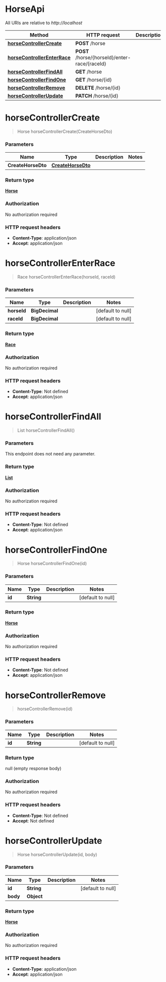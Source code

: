 # HorseApi

All URIs are relative to *http://localhost*

| Method | HTTP request | Description |
|------------- | ------------- | -------------|
| [**horseControllerCreate**](HorseApi.md#horseControllerCreate) | **POST** /horse |  |
| [**horseControllerEnterRace**](HorseApi.md#horseControllerEnterRace) | **POST** /horse/{horseId}/enter-race/{raceId} |  |
| [**horseControllerFindAll**](HorseApi.md#horseControllerFindAll) | **GET** /horse |  |
| [**horseControllerFindOne**](HorseApi.md#horseControllerFindOne) | **GET** /horse/{id} |  |
| [**horseControllerRemove**](HorseApi.md#horseControllerRemove) | **DELETE** /horse/{id} |  |
| [**horseControllerUpdate**](HorseApi.md#horseControllerUpdate) | **PATCH** /horse/{id} |  |


<a name="horseControllerCreate"></a>
# **horseControllerCreate**
> Horse horseControllerCreate(CreateHorseDto)



### Parameters

|Name | Type | Description  | Notes |
|------------- | ------------- | ------------- | -------------|
| **CreateHorseDto** | [**CreateHorseDto**](../Models/CreateHorseDto.md)|  | |

### Return type

[**Horse**](../Models/Horse.md)

### Authorization

No authorization required

### HTTP request headers

- **Content-Type**: application/json
- **Accept**: application/json

<a name="horseControllerEnterRace"></a>
# **horseControllerEnterRace**
> Race horseControllerEnterRace(horseId, raceId)



### Parameters

|Name | Type | Description  | Notes |
|------------- | ------------- | ------------- | -------------|
| **horseId** | **BigDecimal**|  | [default to null] |
| **raceId** | **BigDecimal**|  | [default to null] |

### Return type

[**Race**](../Models/Race.md)

### Authorization

No authorization required

### HTTP request headers

- **Content-Type**: Not defined
- **Accept**: application/json

<a name="horseControllerFindAll"></a>
# **horseControllerFindAll**
> List horseControllerFindAll()



### Parameters
This endpoint does not need any parameter.

### Return type

[**List**](../Models/Horse.md)

### Authorization

No authorization required

### HTTP request headers

- **Content-Type**: Not defined
- **Accept**: application/json

<a name="horseControllerFindOne"></a>
# **horseControllerFindOne**
> Horse horseControllerFindOne(id)



### Parameters

|Name | Type | Description  | Notes |
|------------- | ------------- | ------------- | -------------|
| **id** | **String**|  | [default to null] |

### Return type

[**Horse**](../Models/Horse.md)

### Authorization

No authorization required

### HTTP request headers

- **Content-Type**: Not defined
- **Accept**: application/json

<a name="horseControllerRemove"></a>
# **horseControllerRemove**
> horseControllerRemove(id)



### Parameters

|Name | Type | Description  | Notes |
|------------- | ------------- | ------------- | -------------|
| **id** | **String**|  | [default to null] |

### Return type

null (empty response body)

### Authorization

No authorization required

### HTTP request headers

- **Content-Type**: Not defined
- **Accept**: Not defined

<a name="horseControllerUpdate"></a>
# **horseControllerUpdate**
> Horse horseControllerUpdate(id, body)



### Parameters

|Name | Type | Description  | Notes |
|------------- | ------------- | ------------- | -------------|
| **id** | **String**|  | [default to null] |
| **body** | **Object**|  | |

### Return type

[**Horse**](../Models/Horse.md)

### Authorization

No authorization required

### HTTP request headers

- **Content-Type**: application/json
- **Accept**: application/json

